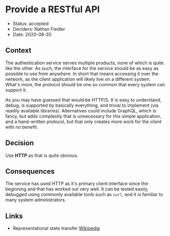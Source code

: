 # Provide a RESTful API

* Status: accepted
* Deciders: Nathan Fiedler
* Date: 2020-08-20

## Context

The authentication service serves multiple products, none of which is quite like the other. As such, the interface for the service should be as easy as possible to use from anywhere. In short that means accessing it over the network, as the client application will likely live on a different system. What's more, the protocol should be one so common that every system can support it.

As you may have guessed that would be HTTP/S. It is easy to understand, debug, is supported by basically everything, and trivial to implement (via readily available libraries). Alternatives could include GraphQL, which is fancy, but adds complexity that is unnecessary for this simple application, and a hand-written protocol, but that only creates more work for the client with no benefit.

## Decision

Use **HTTP** as that is quite obvious.

## Consequences

The service has used HTTP as it's primary client interface since the beginning and that has worked out very well. It can be tested easily, debugged using commonly available tools such as `curl`, and it is familiar to many system administrators.

## Links

* Representational state transfer [Wikipedia](https://en.wikipedia.org/wiki/Representational_state_transfer)
